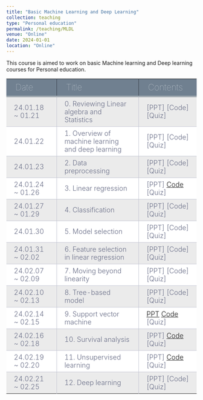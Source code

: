 ```yaml
---
title: "Basic Machine Learning and Deep Learning"
collection: teaching
type: "Personal education"
permalink: /teaching/MLDL
venue: "Online"
date: 2024-01-01
location: "Online"
---
```


This course is aimed to work on basic Machine learning and Deep learning courses for Personal education.

|Date|Title|Contents|
|-------|---------|----------|
|24.01.18 ~ 01.21|0. Reviewing Linear algebra and Statistics|[PPT]   [Code]   [Quiz]|
|24.01.22|1. Overview of machine learning and deep learning|[PPT]   [Code]   [Quiz]|
|24.01.23|2. Data preprocessing|[PPT]   [Code]   [Quiz]|
|24.01.24 ~ 01.26|3. Linear regression|[PPT]   [Code](https://colab.research.google.com/drive/1xQNBJbXRrokIj8rmnJ3APYGevUErARz-?usp=sharing)   [Quiz]|
|24.01.27 ~ 01.29|4. Classification|[PPT]   [Code]   [Quiz]|
|24.01.30|5. Model selection|[PPT]   [Code]   [Quiz]|
|24.01.31 ~ 02.02|6. Feature selection in linear regression|[PPT]   [Code]   [Quiz]|
|24.02.07 ~ 02.09|7. Moving beyond linearity|[PPT]   [Code]   [Quiz]|
|24.02.10 ~ 02.13|8. Tree-based model|[PPT]   [Code]   [Quiz]|
|24.02.14 ~ 02.15|9. Support vector machine|[PPT](https://drive.google.com/file/d/1M2gEsSRuHDSL23C5VWhEOuSBzFX_yUCC/view?usp=drive_link)   [Code](https://colab.research.google.com/drive/1NXpYDChsfSz2cM5KoDOLfqkCQH32z1DW)   [Quiz]|
|24.02.16 ~ 02.18|10. Survival analysis|[PPT]   [Code](https://colab.research.google.com/drive/1yaFFrlRvQ-aUwRTzl2wLg9ML34sdmNaW?usp=sharing)   [Quiz]|
|24.02.19 ~ 02.20|11. Unsupervised learning|[PPT]   [Code](https://colab.research.google.com/drive/1J2olVfkak9bT7XYTUuCxxX5AByriI3um?usp=sharing)   [Quiz]|
|24.02.21 ~ 02.25|12. Deep learning|[PPT]   [Code]   [Quiz]|

<style type="text/css">
@import url('https://fonts.googleapis.com/css2?family=Josefin+Sans:wght@500&display=swap');


div.table-title {
  display: block;
  margin: auto;
  max-width: 600px;
  padding:3px;
  width: 100%;
}

.table-title h3 {
   color: #fafafa;
   font-size: 30px;
   font-weight: 400;
   font-style:normal;
   font-family: 'Josefin Sans', sans-serif;
   text-shadow: -1px -1px 1px rgba(0, 0, 0, 0.1);
   text-transform:uppercase;
}


/*** Table Styles **/

.table-fill {
  background: white;
  border-radius:3px;
  border-collapse: collapse;
  height: 100px;
  margin: auto;
  max-width: 600px;
  padding:5px;
  width: 100%;
  box-shadow: 0 5px 10px rgba(0, 0, 0, 0.1);
  animation: float 5s infinite;
}
 
th {
  color:#D5DDE5;;
  background:#708090;
  border-bottom:4px solid #9ea7af;
  border-right: 1px solid #343a45;
  font-size:23px;
  font-weight: 100;
  padding: 8px 24px;
  text-align:left;
  text-shadow: 0 1px 1px rgba(0, 0, 0, 0.1);
  vertical-align:middle;
}

th:first-child {
  border-top-left-radius:3px;
}
 
th:last-child {
  border-top-right-radius:3px;
  border-right:none;
}
  
tr {
  border-top: 1px solid #C1C3D1;
  border-bottom-: 1px solid #C1C3D1;
  color:#666B85;
  font-size:16px;
  font-weight:normal;
}
 
tr:hover td {
  background:#4E5066;
  color:#FFFFFF;
  border-top: 1px solid #22262e;
}
 
tr:first-child {
  border-top:none;
}

tr:last-child {
  border-bottom:none;
}
 
tr:nth-child(odd) td {
  background:#EBEBEB;
}
 
tr:nth-child(odd):hover td {
  background:#4E5066;
}

tr:last-child td:first-child {
  border-bottom-left-radius:3px;
}
 
tr:last-child td:last-child {
  border-bottom-right-radius:3px;
}
 
td {
  background:#FFFFFF;
  padding: 7px 20px;
  text-align:left;
  vertical-align:middle;
  font-weight:300;
  font-size:18px;
  border-right: 1px solid #C1C3D1;
}

td:last-child {
  border-right: 0px;
}

th.text-left {
  text-align: left;
}

th.text-center {
  text-align: center;
}

th.text-right {
  text-align: right;
}

td.text-left {
  text-align: left;
}

td.text-center {
  text-align: center;
}

td.text-right {
  text-align: right;
}
</style>
